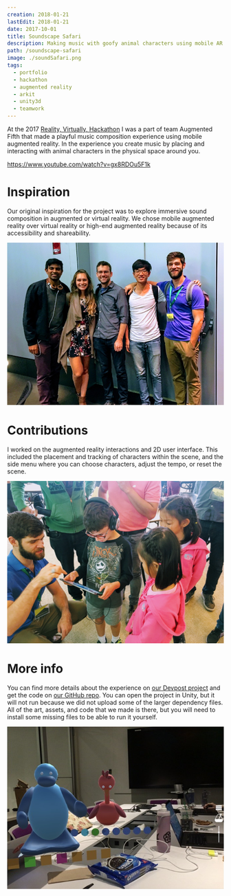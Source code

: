 ```yaml
---
creation: 2018-01-21
lastEdit: 2018-01-21
date: 2017-10-01
title: Soundscape Safari
description: Making music with goofy animal characters using mobile AR
path: /soundscape-safari
image: ./soundSafari.png
tags:
  - portfolio
  - hackathon
  - augmented reality
  - arkit
  - unity3d
  - teamwork
---
```


At the 2017 [Reality, Virtually, Hackathon](realityvirtuallyhack.com) I was a part of team Augmented Fifth that made a playful music composition experience using mobile augmented reality. In the experience you create music by placing and interacting with animal characters in the physical space around you.

https://www.youtube.com/watch?v=gx8RDOu5F1k

# Inspiration

Our original inspiration for the project was to explore immersive sound composition in augmented or virtual reality. We chose mobile augmented reality over virtual reality or high-end augmented reality because of its accessibility and shareability.

![Team Augmented Fifth — Vik Parthiban, Emily Salvador, Colin Greenhill, Yichao Guan, Chaz Hing (not pictured), and myself.](teampic.jpg)

# Contributions

I worked on the augmented reality interactions and 2D user interface. This included the placement and tracking of characters within the scene, and the side menu where you can choose characters, adjust the tempo, or reset the scene.

![Sharing the app with kids and watching their delight at the public expo on Monday was a welcome reward for the weekend's hard work.](expo.jpg)

# More info

You can find more details about the experience on [our Devpost project](https://devpost.com/software/augmented-fifth) and get the code on [our GitHub repo](https://github.com/Reality-Virtually-Hackathon/Augmented-Fifth). You can open the project in Unity, but it will not run because we did not upload some of the larger dependency files. All of the art, assets, and code that we made is there, but you will need to install some missing files to be able to run it yourself.

![<i>Take us to your leader.</i>](peeps.jpg)
